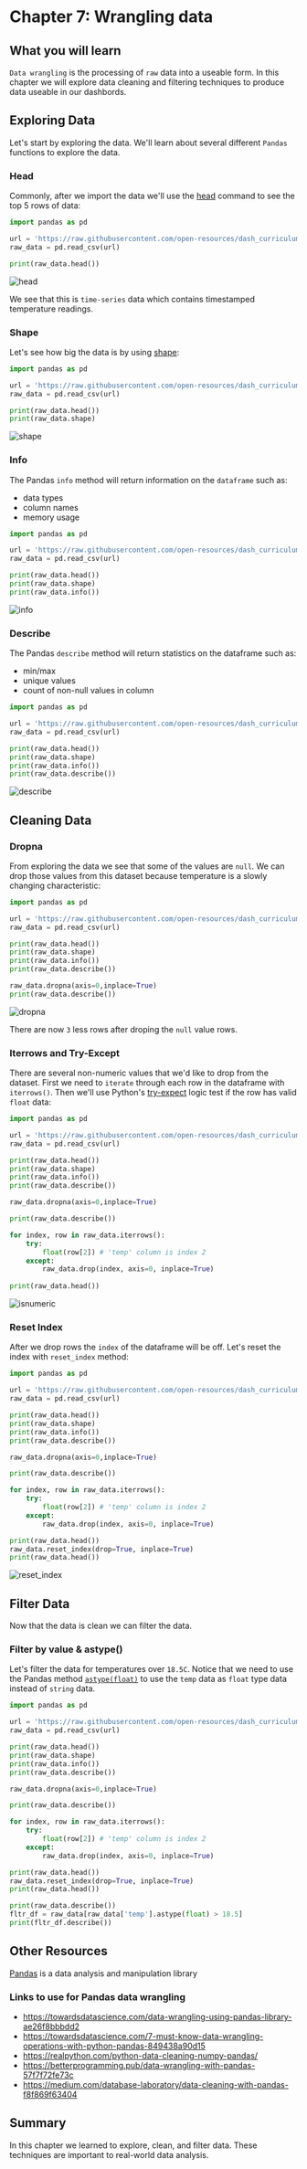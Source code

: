 # Chapter 7: Wrangling data

## What you will learn
`Data wrangling` is the processing of `raw` data into a useable form. In this chapter we will explore data cleaning and filtering techniques to produce data useable in our dashbords.

## Exploring Data
Let's start by exploring the data.  We'll learn about several different `Pandas` functions to explore the data.
### Head
Commonly, after we  import the data we'll use the [head](https://pandas.pydata.org/docs/reference/api/pandas.DataFrame.head.html) command to see the top 5 rows of data:
```python
import pandas as pd

url = 'https://raw.githubusercontent.com/open-resources/dash_curriculum/main/tutorial/part2/ch7_files/temp_data.csv'
raw_data = pd.read_csv(url)

print(raw_data.head())
```
![head](./ch7_files/df_head.png)

We see that this is `time-series` data which contains timestamped temperature readings.  

### Shape
Let's see how big the data is by using [shape](https://pandas.pydata.org/pandas-docs/version/0.23/generated/pandas.DataFrame.shape.html):

```python
import pandas as pd

url = 'https://raw.githubusercontent.com/open-resources/dash_curriculum/main/tutorial/part2/ch7_files/temp_data.csv'
raw_data = pd.read_csv(url)

print(raw_data.head())
print(raw_data.shape)
```
![shape](./ch7_files/shape.png)

### Info
The Pandas `info` method will return information on the `dataframe` such as: 
- data types
- column names
- memory usage

```python
import pandas as pd

url = 'https://raw.githubusercontent.com/open-resources/dash_curriculum/main/tutorial/part2/ch7_files/temp_data.csv'
raw_data = pd.read_csv(url)

print(raw_data.head())
print(raw_data.shape)
print(raw_data.info())
```
![info](./ch7_files/info.png)


### Describe
The Pandas `describe` method will return statistics on the dataframe such as:
- min/max
- unique values
- count of non-null values in column

```python
import pandas as pd

url = 'https://raw.githubusercontent.com/open-resources/dash_curriculum/main/tutorial/part2/ch7_files/temp_data.csv'
raw_data = pd.read_csv(url)

print(raw_data.head())
print(raw_data.shape)
print(raw_data.info())
print(raw_data.describe())
```
![describe](./ch7_files/describe.png)


## Cleaning Data

### Dropna
From exploring the data we see that some of the values are `null`.  We can drop those values from this dataset because temperature is a slowly changing characteristic:

```python
import pandas as pd

url = 'https://raw.githubusercontent.com/open-resources/dash_curriculum/main/tutorial/part2/ch7_files/temp_data.csv'
raw_data = pd.read_csv(url)

print(raw_data.head())
print(raw_data.shape)
print(raw_data.info())
print(raw_data.describe())

raw_data.dropna(axis=0,inplace=True)
print(raw_data.describe())
```
![dropna](./ch7_files/dropna.png)

There are now `3` less rows after droping the `null` value rows.

### Iterrows and Try-Except

There are several non-numeric values that we'd like to drop from the dataset. First we need to `iterate` through each row in the dataframe with `iterrows()`. Then we'll use Python's [try-expect](https://www.geeksforgeeks.org/python-try-except/) logic test if the row has valid `float` data:

```python
import pandas as pd

url = 'https://raw.githubusercontent.com/open-resources/dash_curriculum/main/tutorial/part2/ch7_files/temp_data.csv'
raw_data = pd.read_csv(url)

print(raw_data.head())
print(raw_data.shape)
print(raw_data.info())
print(raw_data.describe())

raw_data.dropna(axis=0,inplace=True)

print(raw_data.describe())

for index, row in raw_data.iterrows():
    try:
        float(row[2]) # 'temp' column is index 2
    except:
        raw_data.drop(index, axis=0, inplace=True)
        
print(raw_data.head())
```
![isnumeric](./ch7_files/filter_numeric.png)


### Reset Index
After we drop rows the `index` of the dataframe will be off.  Let's reset the index with `reset_index` method:

```python
import pandas as pd

url = 'https://raw.githubusercontent.com/open-resources/dash_curriculum/main/tutorial/part2/ch7_files/temp_data.csv'
raw_data = pd.read_csv(url)

print(raw_data.head())
print(raw_data.shape)
print(raw_data.info())
print(raw_data.describe())

raw_data.dropna(axis=0,inplace=True)

print(raw_data.describe())

for index, row in raw_data.iterrows():
    try:
        float(row[2]) # 'temp' column is index 2
    except:
        raw_data.drop(index, axis=0, inplace=True)

print(raw_data.head())
raw_data.reset_index(drop=True, inplace=True)
print(raw_data.head())
```
![reset_index](./ch7_files/reset_index.png)

## Filter Data
Now that the data is clean we can filter the data.

### Filter by value & astype()
Let's filter the data for temperatures over `18.5C`.  Notice that we need to use the Pandas method [`astype(float)`](https://pandas.pydata.org/docs/reference/api/pandas.DataFrame.astype.html) to use the `temp` data as `float` type data instead of `string` data. 

```python
import pandas as pd

url = 'https://raw.githubusercontent.com/open-resources/dash_curriculum/main/tutorial/part2/ch7_files/temp_data.csv'
raw_data = pd.read_csv(url)

print(raw_data.head())
print(raw_data.shape)
print(raw_data.info())
print(raw_data.describe())

raw_data.dropna(axis=0,inplace=True)

print(raw_data.describe())

for index, row in raw_data.iterrows():
    try:
        float(row[2]) # 'temp' column is index 2
    except:
        raw_data.drop(index, axis=0, inplace=True)

print(raw_data.head())
raw_data.reset_index(drop=True, inplace=True)
print(raw_data.head())

print(raw_data.describe())
fltr_df = raw_data[raw_data['temp'].astype(float) > 18.5]
print(fltr_df.describe())
```

## Other Resources

[Pandas](https://pandas.pydata.org/) is a data analysis and manipulation library

### Links to use for Pandas data wrangling
- https://towardsdatascience.com/data-wrangling-using-pandas-library-ae26f8bbbdd2
- https://towardsdatascience.com/7-must-know-data-wrangling-operations-with-python-pandas-849438a90d15
- https://realpython.com/python-data-cleaning-numpy-pandas/
- https://betterprogramming.pub/data-wrangling-with-pandas-57f7f72fe73c
- https://medium.com/database-laboratory/data-cleaning-with-pandas-f8f869f63404

## Summary
In this chapter we learned to explore, clean, and filter data.  These techniques are important to real-world data analysis.
